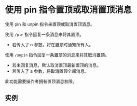 # 使用 pin 指令置顶或取消置顶消息

使用 pin 和 unpin 指令来置顶或取消置顶消息。

使用 `/pin` 指令回复一条消息来将其置顶。

- 若传入了 n 参数，将在置顶时通知所有人。

使用 `/unpin` 指令回复一条置顶的消息来将其取消置顶。

- 若未回复消息，默认取消置顶最新置顶的消息。
- 若传入了 a 参数，将取消置顶全部消息。

此功能需要操作者拥有置顶消息权限。

## 实例
